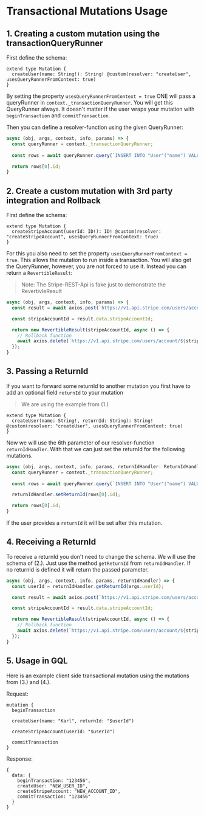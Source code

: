 # Transactional Mutations Usage

## 1. Creating a custom mutation using the transactionQueryRunner

First define the schema:

```gql
extend type Mutation {
  createUser(name: String!): String! @custom(resolver: "createUser", usesQueryRunnerFromContext: true)
}
```

By setting the property `usesQueryRunnerFromContext = true` ONE will pass a queryRunner in `context._transactionQueryRunner`.
You will get this QueryRunner always. It doesn't matter if the user wraps your mutation with `beginTransaction` and `commitTransaction`.

Then you can define a resolver-function using the given QueryRunner:

```js
async (obj, args, context, info, params) => {
  const queryRunner = context._transactionQueryRunner;
  
  const rows = await queryRunner.query(`INSERT INTO "User"("name") VALUES($1) RETURNING "id";`, [args.name]);

  return rows[0].id;
}
```

## 2. Create a custom mutation with 3rd party integration and Rollback

First define the schema:

```gql
extend type Mutation {
  createStripeAccount(userId: ID!): ID! @custom(resolver: "createStripeAccount", usesQueryRunnerFromContext: true)
}
```

For this you also need to set the property `usesQueryRunnerFromContext = true`. This allows the mutation to run inside a transaction. You will also get the QueryRunner, however, you are not forced to use it. Instead you can return a `RevertibleResult`:

> Note: The Stripe-REST-Api is fake just to demonstrate the RevertivleResult

```js
async (obj, args, context, info, params) => {
  const result = await axios.post(`https://v1.api.stripe.com/users/account/${args.userId}`);

  const stripeAccountId = result.data.stripeAccountId;

  return new RevertibleResult(stripeAccountId, async () => {
    // Rollback function
    await axios.delete(`https://v1.api.stripe.com/users/account/${stripeAccountId}`);
  });
}
```

## 3. Passing a ReturnId

If you want to forward some returnId to another mutation you first have to add an optional field `returnId` to your mutation

> We are using the example from (1.)

```gql
extend type Mutation {
  createUser(name: String!, returnId: String): String! @custom(resolver: "createUser", usesQueryRunnerFromContext: true)
}
```

Now we will use the 6th parameter of our resolver-function `returnIdHandler`. With that we can just set the returnId for the following mutations.

```js
async (obj, args, context, info, params, returnIdHandler: ReturnIdHandler) => {
  const queryRunner = context._transactionQueryRunner;
  
  const rows = await queryRunner.query(`INSERT INTO "User"("name") VALUES($1) RETURNING "id";`, [args.name]);

  returnIdHandler.setReturnId(rows[0].id);

  return rows[0].id;
}
```

If the user provides a `returnId` it will be set after this mutation.

## 4. Receiving a ReturnId

To receive a returnId you don't need to change the schema. We will use the schema of (2.).
Just use the method `getReturnId` from `returnIdHandler`. If no returnId is defined it will return the passed parameter.

```js
async (obj, args, context, info, params, returnIdHandler) => {
  const userId = returnIdHandler.getReturnId(args.userId);

  const result = await axios.post(`https://v1.api.stripe.com/users/account/${userId}`);

  const stripeAccountId = result.data.stripeAccountId;

  return new RevertibleResult(stripeAccountId, async () => {
    // Rollback function
    await axios.delete(`https://v1.api.stripe.com/users/account/${stripeAccountId}`);
  });
}
```

## 5. Usage in GQL

Here is an example client side transactional mutation using the mutations from (3.) and (4.).

Request:
```
mutation {
  beginTransaction

  createUser(name: "Karl", returnId: "$userId")

  createStripeAccount(userId: "$userId")

  commitTransaction
}
```

Response:
```
{
  data: {
    beginTransaction: "123456",
    createUser: "NEW_USER_ID",
    createStripeAccount: "NEW_ACCOUNT_ID",
    commitTransaction: "123456"
  }
}
```